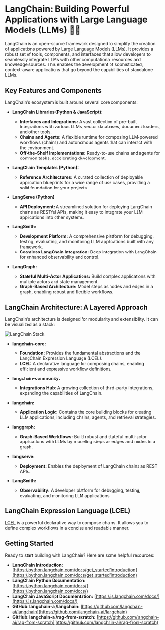 # LangChain: Building Powerful Applications with Large Language Models (LLMs) 🦜️🔗

LangChain is an open-source framework designed to simplify the creation of applications powered by Large Language Models (LLMs). It provides a robust set of tools, components, and interfaces that allow developers to seamlessly integrate LLMs with other computational resources and knowledge sources. This enables the development of sophisticated, context-aware applications that go beyond the capabilities of standalone LLMs.

## Key Features and Components

LangChain's ecosystem is built around several core components:

-   **LangChain Libraries (Python & JavaScript):**
    -   **Interfaces and Integrations:** A vast collection of pre-built integrations with various LLMs, vector databases, document loaders, and other tools.
    -   **Chains and Agents:** A flexible runtime for composing LLM-powered workflows (chains) and autonomous agents that can interact with the environment.
    -   **Off-the-Shelf Implementations:** Ready-to-use chains and agents for common tasks, accelerating development.

-   **LangChain Templates (Python):**
    -   **Reference Architectures:** A curated collection of deployable application blueprints for a wide range of use cases, providing a solid foundation for your projects.

-   **LangServe (Python):**
    -   **API Deployment:** A streamlined solution for deploying LangChain chains as RESTful APIs, making it easy to integrate your LLM applications into other systems.

-   **LangSmith:**
    -   **Development Platform:** A comprehensive platform for debugging, testing, evaluating, and monitoring LLM applications built with any framework.
    -   **Seamless LangChain Integration:** Deep integration with LangChain for enhanced observability and control.

-   **LangGraph:**
    - **Stateful Multi-Actor Applications:** Build complex applications with multiple actors and state management.
    - **Graph-Based Architecture:** Model steps as nodes and edges in a graph, enabling robust and flexible workflows.

## LangChain Architecture: A Layered Approach

LangChain's architecture is designed for modularity and extensibility. It can be visualized as a stack:

![LangChain Stack](./res/langchain_stack_dark.svg)

-   **langchain-core:**
    -   **Foundation:** Provides the fundamental abstractions and the LangChain Expression Language (LCEL).
    -   **LCEL:** A declarative language for composing chains, enabling efficient and expressive workflow definitions.

-   **langchain-community:**
    -   **Integrations Hub:** A growing collection of third-party integrations, expanding the capabilities of LangChain.

-   **langchain:**
    -   **Application Logic:** Contains the core building blocks for creating LLM applications, including chains, agents, and retrieval strategies.

- **langgraph:**
    - **Graph-Based Workflows:** Build robust and stateful multi-actor applications with LLMs by modeling steps as edges and nodes in a graph.

-   **langserve:**
    -   **Deployment:** Enables the deployment of LangChain chains as REST APIs.

-   **LangSmith:**
    -   **Observability:** A developer platform for debugging, testing, evaluating, and monitoring LLM applications.

## LangChain Expression Language (LCEL)

[LCEL](https://js.langchain.com/v0.1/docs/get_started/introduction/#langchain-expression-language-lcel) is a powerful declarative way to compose chains. It allows you to define complex workflows in a concise and readable manner.

## Getting Started

Ready to start building with LangChain? Here are some helpful resources:

-   **LangChain Introduction:** [https://python.langchain.com/docs/get_started/introduction](https://python.langchain.com/docs/get_started/introduction)
-   **LangChain Python Documentation:** [https://python.langchain.com/docs/](https://python.langchain.com/docs/)
-   **LangChain JavaScript Documentation:** [https://js.langchain.com/docs/](https://js.langchain.com/docs/)
-   **GitHub: langchain-ai/langchain:** [https://github.com/langchain-ai/langchain](https://github.com/langchain-ai/langchain)
-   **GitHub: langchain-ai/rag-from-scratch:** [https://github.com/langchain-ai/rag-from-scratch](https://github.com/langchain-ai/rag-from-scratch)

